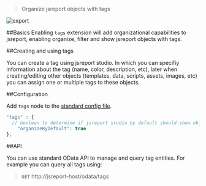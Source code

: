 > Organize jsreport objects with tags

![export](http://jsreport.net/img/tags.gif)

##Basics
Enabling `tags` extension will add organizational capabilities to jsreport, enabling organize, filter and show jsreport objects with tags.

##Creating and using tags

You can create a tag using jsreport studio. In which you can specifiy information about the tag (name, color, description, etc), later when creating/editing other objects (templates, data, scripts, assets, images, etc) you can assign one or multiple tags to these objects.

##Configuration

Add `tags` node to the [standard config file](https://github.com/jsreport/jsreport/blob/master/config.md).

```js
"tags" : {
  // boolean to determine if jsreport studio by default should show objects organized by tags
	"organizeByDefault": true
},
```

##API

You can use standard OData API to manage and query tag entities. For example you can query all tags using:

>`GET` http://jsreport-host/odata/tags
